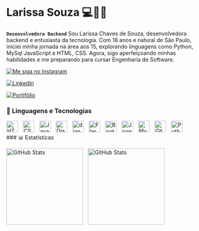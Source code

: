 
# Larissa Souza 💻👩‍💻
**`Desenvolvedora Backend`**
Sou Larissa Chaves de Souza, desenvolvedora backend e entusiasta da tecnologia. Com 18 anos e natural de São Paulo, iniciei minha jornada na área aos 15, explorando linguagens como Python, MySql JavaScript e HTML, CSS. Agora, sigo aperfeiçoando minhas habilidades e me preparando para cursar Engenharia de Software.

<p align="left">
    <!-- Instagram -->
    <a href="https://www.instagram.com/lari_csouzaaa/" target="_blank" title="Instagram">
        <img 
            alt="Me siga no Instagram" 
            title="Me siga no Instagram" 
            src="https://custom-icon-badges.demolab.com/badge/-Instagram-%23E4405F?style=for-the-badge&logo=instagram&logoColor=white"
        />
    </a>
   <p align="left">
    <!-- LinkedIn -->
    <a href="https://www.linkedin.com/in/seu-perfil" target="_blank" title="LinkedIn">
        <img 
            alt="LinkedIn" 
            title="Visite meu LinkedIn" 
            src="https://custom-icon-badges.demolab.com/badge/-LinkedIn-%230077B5?style=for-the-badge&logo=linkedin&logoColor=white"
        />
    </a>
</p>

<p align="left">
    <!-- LinkedIn -->
    <a href="https://www.linkedin.com/in/seu-perfil" target="_blank" title="Portifólio">
        <img 
            alt="Portifólio" 
            title="Visite meu portifólio" 
             src="https://custom-icon-badges.demolab.com/badge/-Portifólio-%2300CED1?style=for-the-badge&logo=linkedin&logoColor=white"
        />
    </a>
</p>

    
### 🤖 Linguagens e Tecnologias

<img 
    align="left" 
    alt="HTML"
    title="HTML" 
    width="30px" 
    style="padding-right: 10px;" 
    src="https://cdn.jsdelivr.net/gh/devicons/devicon@latest/icons/html5/html5-original.svg" 
/>
<img 
    align="left" 
    alt="CSS" 
    title="CSS"
    width="30px" 
    style="padding-right: 10px;" 
    src="https://cdn.jsdelivr.net/gh/devicons/devicon@latest/icons/css3/css3-original.svg" 
/>
<img 
    align="left" 
    alt="JavaScript" 
    title="JavaScript"
    width="30px" 
    style="padding-right: 10px;" 
    src="https://cdn.jsdelivr.net/gh/devicons/devicon@latest/icons/javascript/javascript-original.svg" 
/>
<img 
    align="left" 
    alt="Django"
    title="django" 
    width="30px" 
    style="padding-right: 10px;" 
    src="https://cdn.jsdelivr.net/gh/devicons/devicon@latest/icons/django/django-plain.svg" 
/>
<img 
    align="left" 
    alt="django Restframework"
    title=" django Restframework" 
    width="30px" 
    style="padding-right: 10px;" 
    src="https://cdn.jsdelivr.net/gh/devicons/devicon@latest/icons/djangorest/djangorest-original.svg" 
/>
<img 
    align="left" 
    alt="Flask" 
    title="Flask"
    width="30px" 
    style="padding-right: 10px;" 
    src="https://cdn.jsdelivr.net/gh/devicons/devicon@latest/icons/flask/flask-original.svg" 
/>
<img 
    align="left" 
    alt="Bootstrap"
    title="Bootstrap" 
    width="30px" 
    style="padding-right: 10px;" 
    src="https://cdn.jsdelivr.net/gh/devicons/devicon@latest/icons/bootstrap/bootstrap-original.svg" 
/>
<img 
    align="left" 
    alt="Json" 
    title="Json"
    width="30px" 
    style="padding-right: 10px;" 
    src="https://cdn.jsdelivr.net/gh/devicons/devicon@latest/icons/json/json-original.svg" 
/>


<img 
    align="left" 
    alt="MySQL" 
    title="MySQL"
    width="30px" 
    style="padding-right: 10px;" 
    src="https://cdn.jsdelivr.net/gh/devicons/devicon@latest/icons/mysql/mysql-original.svg" 
/>

<img 
    align="left" 
    alt="Git" 
    title="Git"
    width="30px" 
    style="padding-right: 10px;" 
    src="https://cdn.jsdelivr.net/gh/devicons/devicon@latest/icons/git/git-original.svg" 
/>
<img 
    align="left" 
    alt="Python" 
    title="Python"
    width="30px" 
    style="padding-right: 10px;" 
    src="https://cdn.jsdelivr.net/gh/devicons/devicon@latest/icons/python/python-original.svg" 
/>

<br/>
<br/>
### 📊 Estatísticas

<p>
  <img 
    align="left" 
    alt="GitHub Stats" 
    height="200" 
    style="padding-right: 10px;" 
    src="https://github-readme-stats.vercel.app/api?username=Larissasouzadev&show_icons=true&theme=tokyonight&include_all_commits=true&locale=pt-br" 
  />

<img 
      align="left" 
      alt="GitHub Stats" 
      height="200" 
      src="https://github-readme-stats.vercel.app/api/top-langs/?username=Larissasouzadev&theme=tokyonight&layout=compact&custom_title=Tecnologias&langs_count=9" 
  />

</p>
